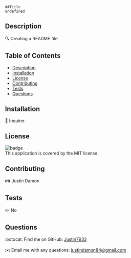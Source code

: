  
    ##Title
    undefined
  ## Description
  🔍 Creating a README file
  ## Table of Contents
  - [Description](#description)
  - [Installation](#installation)
  - [License](#license)
  - [Contributing](#contributing)
  - [Tests](#tests)
  - [Questions](#questions)
  ## Installation
  💾 Inquirer
  ## License
  ![badge](https://img.shields.io/badge/license-MIT-brightgreen)
  <br />
  This application is covered by the MIT license. 
  ## Contributing
  👪 Justin Damon
  ## Tests
  ✏️ No
  ## Questions
  :octocat: Find me on GitHub: [Justin7933](https://github.com/Justin7933)<br />
  <br />
  ✉️ Email me with any questions: justindamon84@gmail.com<br /><br />
  
  